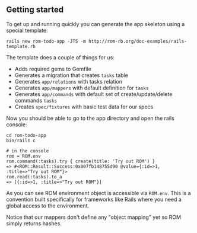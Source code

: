 ## Getting started

To get up and running quickly you can generate the app skeleton using a special
template:

``` shell
rails new rom-todo-app -JTS -m http://rom-rb.org/doc-examples/rails-template.rb
```

The template does a couple of things for us:

* Adds required gems to Gemfile
* Generates a migration that creates `tasks` table
* Generates `app/relations` with tasks relation
* Generates `app/mappers` with default definition for `tasks`
* Generates `app/commands` with default set of create/update/delete commands
  `tasks`
* Creates `spec/fixtures` with basic test data for our specs

Now you should be able to go to the app directory and open the rails console:

``` shell
cd rom-todo-app
bin/rails c

# in the console
rom = ROM.env
rom.command(:tasks).try { create(title: 'Try out ROM') }
=> #<ROM::Result::Success:0x007fb148755d90 @value={:id=>1, :title=>"Try out ROM"}>
rom.read(:tasks).to_a
=> [{:id=>1, :title=>"Try out ROM"}]
```

As you can see ROM environment object is accessible via `ROM.env`. This is a
convention built specifically for frameworks like Rails where you need a global
access to the environment.

Notice that our mappers don't define any "object mapping" yet so ROM simply
returns hashes.
